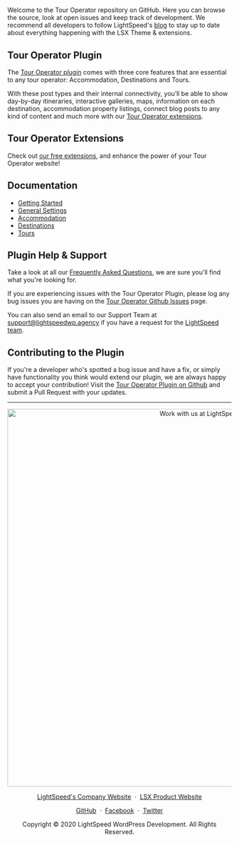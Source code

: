 <h1 align="center"><p align="center"><a target="_blank" href="https://ps.w.org/tour-operator/assets/banner-1544x500.png" alt="Tour Operator Plugin"></a></h1>
</h1>

Welcome to the Tour Operator repository on GitHub. Here you can browse the source, look at open issues and keep track of development. We recommend all developers to follow LightSpeed's [blog](https://lightspeedwp.agency/blog/) to stay up to date about everything happening with the LSX Theme & extensions.

## Tour Operator Plugin

The [Tour Operator plugin](https://touroperator.solutions/) comes with three core features that are essential to any tour operator: Accommodation, Destinations and Tours. 

With these post types and their internal connectivity, you’ll be able to show day-by-day itineraries, interactive galleries, maps, information on each destination, accommodation property listings, connect blog posts to any kind of content and much more with our [Tour Operator extensions](https://touroperator.solutions/).

## Tour Operator Extensions

Check out [our free extensions](https://touroperator.solutions/), and enhance the power of your Tour Operator website! 

## Documentation

* [Getting Started](https://touroperator.solutions/docs/lsx-tour-operator-plugin-installation/) 
* [General Settings](https://touroperator.solutions/docs/general-settings/)  
* [Accommodation](https://touroperator.solutions/docs-category/accommodation/) 
* [Destinations](https://touroperator.solutions/docs-category/destinations/) 
* [Tours](https://touroperator.solutions/docs-category/tours/) 

## Plugin Help & Support

Take a look at all our [Frequently Asked Questions](https://touroperator.solutions/docs-category/faqs/), we are sure you'll find what you're looking for.

If you are experiencing issues with the Tour Operator Plugin, please log any bug issues you are having on the [Tour Operator Github Issues](https://github.com/lightspeeddevelopment/tour-operator/issues) page.

You can also send an email to our Support Team at [support@lightspeedwp.agency](mailto:support@lightspeedwp.agency) if you have a request for the [LightSpeed team](https://lightspeedwp.agency/team/).

## Contributing to the Plugin

If you're a developer who's spotted a bug issue and have a fix, or simply have functionality you think would extend our plugin, we are always happy to accept your contribution! Visit the [Tour Operator Plugin on Github](https://github.com/lightspeeddevelopment/tour-operator) and submit a Pull Request with your updates.




---
<p align="center">
  <a href="https://lightspeedwp.agency/contact/"><img src="https://lightspeedwp.agency/wp-content/uploads/2020/02/work-with-lightspeed.png" width="850" alt="Work with us at LightSpeed"></a>
</p>
<p align="center">
  <a href="https://lightspeedwp.agency/">LightSpeed's Company Website</a> &nbsp;&middot;&nbsp;
  <a href="https://lightspeedwp.agency/lsx/">LSX Product Website</a>
</p>
<p align="center">
  <a href="https://github.com/lightspeeddevelopment">GitHub</a> &nbsp;&middot;&nbsp;
  <a href="https://facebook.com/lightspeedwordpressdevelopment">Facebook</a> &nbsp;&middot;&nbsp;
  <a href="https://twitter.com/lightspeedwp">Twitter</a>
</p>
<p align="center">
  Copyright © 2020 LightSpeed WordPress Development. All Rights Reserved.
</p>

